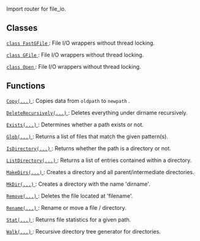 Import router for file_io.

## Classes
[ `class FastGFile` ](https://tensorflow.google.cn/api_docs/python/tf/compat/v1/gfile/FastGFile): File I/O wrappers without thread locking.

[ `class GFile` ](https://tensorflow.google.cn/api_docs/python/tf/io/gfile/GFile): File I/O wrappers without thread locking.

[ `class Open` ](https://tensorflow.google.cn/api_docs/python/tf/io/gfile/GFile): File I/O wrappers without thread locking.

## Functions
[ `Copy(...)` ](https://tensorflow.google.cn/api_docs/python/tf/compat/v1/gfile/Copy): Copies data from  `oldpath`  to  `newpath` .

[ `DeleteRecursively(...)` ](https://tensorflow.google.cn/api_docs/python/tf/compat/v1/gfile/DeleteRecursively): Deletes everything under dirname recursively.

[ `Exists(...)` ](https://tensorflow.google.cn/api_docs/python/tf/compat/v1/gfile/Exists): Determines whether a path exists or not.

[ `Glob(...)` ](https://tensorflow.google.cn/api_docs/python/tf/compat/v1/gfile/Glob): Returns a list of files that match the given pattern(s).

[ `IsDirectory(...)` ](https://tensorflow.google.cn/api_docs/python/tf/compat/v1/gfile/IsDirectory): Returns whether the path is a directory or not.

[ `ListDirectory(...)` ](https://tensorflow.google.cn/api_docs/python/tf/compat/v1/gfile/ListDirectory): Returns a list of entries contained within a directory.

[ `MakeDirs(...)` ](https://tensorflow.google.cn/api_docs/python/tf/compat/v1/gfile/MakeDirs): Creates a directory and all parent/intermediate directories.

[ `MkDir(...)` ](https://tensorflow.google.cn/api_docs/python/tf/compat/v1/gfile/MkDir): Creates a directory with the name 'dirname'.

[ `Remove(...)` ](https://tensorflow.google.cn/api_docs/python/tf/compat/v1/gfile/Remove): Deletes the file located at 'filename'.

[ `Rename(...)` ](https://tensorflow.google.cn/api_docs/python/tf/compat/v1/gfile/Rename): Rename or move a file / directory.

[ `Stat(...)` ](https://tensorflow.google.cn/api_docs/python/tf/compat/v1/gfile/Stat): Returns file statistics for a given path.

[ `Walk(...)` ](https://tensorflow.google.cn/api_docs/python/tf/compat/v1/gfile/Walk): Recursive directory tree generator for directories.

